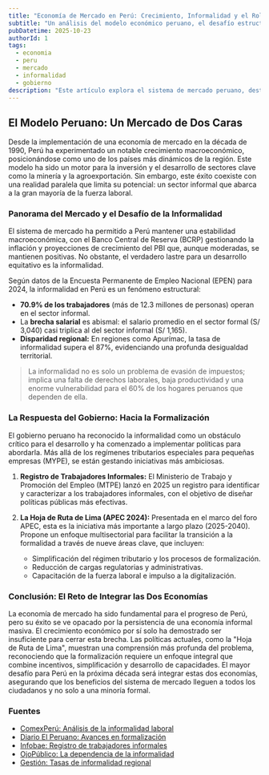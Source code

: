 ```yaml
---
title: "Economía de Mercado en Perú: Crecimiento, Informalidad y el Rol del Gobierno"
subtitle: "Un análisis del modelo económico peruano, el desafío estructural de la informalidad y las políticas gubernamentales para un desarrollo inclusivo."
pubDatetime: 2025-10-23
authorId: 1
tags:
  - economia
  - peru
  - mercado
  - informalidad
  - gobierno
description: "Este artículo explora el sistema de mercado peruano, destacando su rol en el crecimiento económico y el persistente desafío de la informalidad, que afecta a más del 70% de la fuerza laboral, y las medidas que el gobierno está implementando."
---
```


## El Modelo Peruano: Un Mercado de Dos Caras

Desde la implementación de una economía de mercado en la década de 1990, Perú ha experimentado un notable crecimiento macroeconómico, posicionándose como uno de los países más dinámicos de la región. Este modelo ha sido un motor para la inversión y el desarrollo de sectores clave como la minería y la agroexportación. Sin embargo, este éxito coexiste con una realidad paralela que limita su potencial: un sector informal que abarca a la gran mayoría de la fuerza laboral.

### Panorama del Mercado y el Desafío de la Informalidad

El sistema de mercado ha permitido a Perú mantener una estabilidad macroeconómica, con el Banco Central de Reserva (BCRP) gestionando la inflación y proyecciones de crecimiento del PBI que, aunque moderadas, se mantienen positivas. No obstante, el verdadero lastre para un desarrollo equitativo es la informalidad.

Según datos de la Encuesta Permanente de Empleo Nacional (EPEN) para 2024, la informalidad en Perú es un fenómeno estructural:

- **70.9% de los trabajadores** (más de 12.3 millones de personas) operan en el sector informal.
- La **brecha salarial** es abismal: el salario promedio en el sector formal (S/ 3,040) casi triplica al del sector informal (S/ 1,165).
- **Disparidad regional:** En regiones como Apurímac, la tasa de informalidad supera el 87%, evidenciando una profunda desigualdad territorial.

> La informalidad no es solo un problema de evasión de impuestos; implica una falta de derechos laborales, baja productividad y una enorme vulnerabilidad para el 60% de los hogares peruanos que dependen de ella.

### La Respuesta del Gobierno: Hacia la Formalización

El gobierno peruano ha reconocido la informalidad como un obstáculo crítico para el desarrollo y ha comenzado a implementar políticas para abordarla. Más allá de los regímenes tributarios especiales para pequeñas empresas (MYPE), se están gestando iniciativas más ambiciosas.

1.  **Registro de Trabajadores Informales:** El Ministerio de Trabajo y Promoción del Empleo (MTPE) lanzó en 2025 un registro para identificar y caracterizar a los trabajadores informales, con el objetivo de diseñar políticas públicas más efectivas.

2.  **La Hoja de Ruta de Lima (APEC 2024):** Presentada en el marco del foro APEC, esta es la iniciativa más importante a largo plazo (2025-2040). Propone un enfoque multisectorial para facilitar la transición a la formalidad a través de nueve áreas clave, que incluyen:
    - Simplificación del régimen tributario y los procesos de formalización.
    - Reducción de cargas regulatorias y administrativas.
    - Capacitación de la fuerza laboral e impulso a la digitalización.

### Conclusión: El Reto de Integrar las Dos Economías

La economía de mercado ha sido fundamental para el progreso de Perú, pero su éxito se ve opacado por la persistencia de una economía informal masiva. El crecimiento económico por sí solo ha demostrado ser insuficiente para cerrar esta brecha. Las políticas actuales, como la "Hoja de Ruta de Lima", muestran una comprensión más profunda del problema, reconociendo que la formalización requiere un enfoque integral que combine incentivos, simplificación y desarrollo de capacidades. El mayor desafío para Perú en la próxima década será integrar estas dos economías, asegurando que los beneficios del sistema de mercado lleguen a todos los ciudadanos y no solo a una minoría formal.

### Fuentes

- [ComexPerú: Análisis de la informalidad laboral](https://comexperu.org.pe/articulo/la-informalidad-laboral-se-mantiene-en-niveles-elevados-y-el-salario-promedio-en-el-sector-informal-es-un-tercio-del-formal)
- [Diario El Peruano: Avances en formalización](https://elperuano.pe/noticia/221839-mtpe-mas-de-13-millones-de-trabajadores-salieron-de-la-informalidad-laboral)
- [Infobae: Registro de trabajadores informales](https://www.infobae.com/peru/2024/04/12/mtpe-lanzara-registro-de-informacion-de-trabajadores-en-la-informalidad-laboral-para-promover-su-formalizacion/)
- [OjoPúblico: La dependencia de la informalidad](https://ojo-publico.com/investigacion/el-60-de-hogares-en-peru-depende-de-la-informalidad)
- [Gestión: Tasas de informalidad regional](https://gestion.pe/economia/tasa-de-informalidad-en-peru-por-que-en-estas-ciudades-mas-del-70-de-trabajadores-son-informales-noticia/)